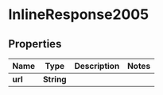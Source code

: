 

# InlineResponse2005


## Properties

Name | Type | Description | Notes
------------ | ------------- | ------------- | -------------
**url** | **String** |  | 



